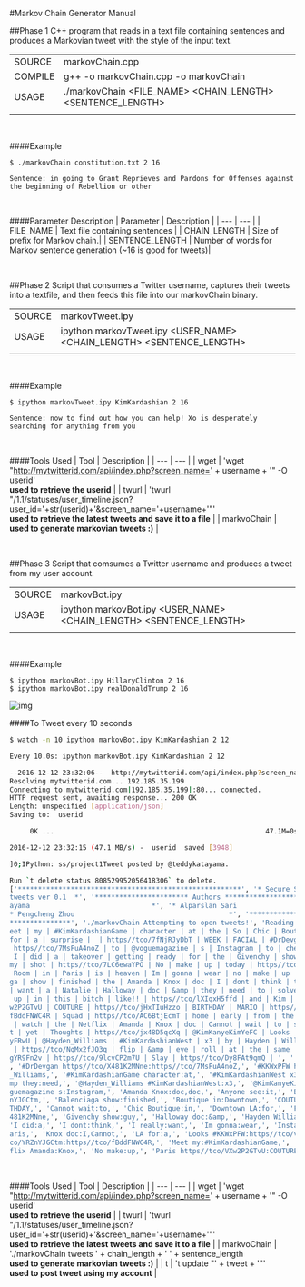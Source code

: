 #Markov Chain Generator Manual

##Phase 1
C++ program that reads in a text file containing sentences and produces a Markovian tweet with the style of the input text.  

|  |  |
| ----------- |:------------------------------------|
| SOURCE |markovChain.cpp|
| COMPILE |g++ -o markovChain.cpp -o markovChain|
| USAGE |./markovChain <FILE_NAME> <CHAIN_LENGTH> <SENTENCE_LENGTH>|
|  |  |

<br />

####Example
```
$ ./markovChain constitution.txt 2 16

Sentence: in going to Grant Reprieves and Pardons for Offenses against the beginning of Rebellion or other

```
<br />

####Parameter Description
| Parameter | Description |
| --- | --- |
| FILE_NAME | Text file containing sentences |
| CHAIN_LENGTH | Size of prefix for Markov chain.| 
| SENTENCE_LENGTH | Number of words for Markov sentence generation (~16 is good for tweets)|

<br />

##Phase 2
Script that consumes a Twitter username, captures their tweets into a textfile, and then feeds this file into our markovChain binary.

|  |  |
| ----------- |:------------------------------------|
| SOURCE |markovTweet.ipy|
| USAGE |ipython markovTweet.ipy <USER_NAME> <CHAIN_LENGTH> <SENTENCE_LENGTH>|
|  |  |

<br />

####Example
```
$ ipython markovTweet.ipy KimKardashian 2 16

Sentence: now to find out how you can help! Xo is desperately searching for anything from you

```
<br />

####Tools Used
| Tool | Description |
| --- | --- |
| wget | 'wget "http://mytwitterid.com/api/index.php?screen_name=' + username + '" -O userid' <br />**used to retrieve the userid** |
| twurl | 'twurl \"/1.1/statuses/user_timeline.json?user_id='+str(userid)+'&screen_name='+username+'\"' <br />**used to retrieve the latest tweets and save it to a file** | 
| markvoChain | **used to generate markovian tweets :)** |

<br />

##Phase 3
Script that comsumes a Twitter username and produces a tweet from my user account.

|  |  |
| ----------- |:------------------------------------|
| SOURCE |markovBot.ipy|
| USAGE |ipython markovBot.ipy <USER_NAME> <CHAIN_LENGTH> <SENTENCE_LENGTH>|
|  |  |

<br />

####Example
```
$ ipython markovBot.ipy HillaryClinton 2 16
$ ipython markovBot.ipy realDonaldTrump 2 16

```

![img](https://github.com/kkatayama/project1/blob/master/trump_vs_clinton.png?raw=true)

####To Tweet every 10 seconds
```bash
$ watch -n 10 ipython markovBot.ipy KimKardashian 2 12

Every 10.0s: ipython markovBot.ipy KimKardashian 2 12     

--2016-12-12 23:32:06--  http://mytwitterid.com/api/index.php?screen_name=KimKardashian
Resolving mytwitterid.com... 192.185.35.199
Connecting to mytwitterid.com|192.185.35.199|:80... connected.
HTTP request sent, awaiting response... 200 OK
Length: unspecified [application/json]
Saving to:  userid

     0K ...                                                    47.1M=0s

2016-12-12 23:32:15 (47.1 MB/s) -  userid  saved [3948]

]0;IPython: ss/project1Tweet posted by @teddykatayama.

Run `t delete status 808529952056418306` to delete.
['*******************************************************', '* Secure System: Project 1: Markovian-
tweets ver 0.1  *', '*********************** Authors ***********************', '* Kaoru (Teddy) Kat
ayama                              *', '* Alparslan Sari                                      *', '
* Pengcheng Zhou                                      *', '****************************************
***************', './markovChain Attempting to open tweets!', 'Reading from the file:', '| guys | M
eet | my | #KimKardashianGame | character | at | the | So | Chic | Boutique | in | Downtown | LA |
for | a | surprise |  | https//tco/7fNjRJyDbT | WEEK | FACIAL | #DrDevgan | https//tco/X481K2MNne |
 https//tco/7MsFuA4noZ | to | @voguemagazine | s | Instagram | to | check | out | their | stories |
 I | did | a | takeover | getting | ready | for | the | Givenchy | show | guy | is | always | in |
my | shot | https//tco/7LC6ewaYPO | No | make | up | today | https//tco/l2WknhHoiy | Yeezy | Show |
 Room | in | Paris | is | heaven | Im | gonna | wear | no | make | up | today | to | the | Balencia
ga | show | finished | the | Amanda | Knox | doc | I | dont | think | they | did | it | I | really
| want | a | Natalie | Halloway | doc | &amp | they | need | to | solve | that | crime | So | sad |
 up | in | this | bitch | like!! | https//tco/lXIqxH5ffd | and | Kim | Take | Paris | https//tco/VX
w2P2GTvU | COUTURE | https//tco/jHxTIuHzzo | BIRTHDAY | MARIO | https//tco/YRZnYJGCtm | https//tco/
fBddFNWC4R | Squad | https//tco/AC6BtjEcmT | home | early | from | the | fashion | festivities | to
 | watch | the | Netflix | Amanda | Knox | doc | Cannot | wait | to | see | this | Anyone | see | i
t | yet | Thoughts | https//tco/jx48D5qcXq | @KimKanyeKimYeFC | Looks | #KKWxPFW | https//tco/vowY6
yFRwU | @Hayden_Williams | #KimKardashianWest | x3 | by | Hayden | Williams | https//tco/qaNfPjoNpS
 | https//tco/NqMx2fJO3q | flip | &amp | eye | roll | at | the | same | damn | time | https//tco/3R
gYR9Fn2v | https//tco/9lcvCP2m7U | Slay | https//tco/Dy8FAt9qmQ | ', ' https//tco/7fNjRJyDbT:WEEK,'
, '#DrDevgan https//tco/X481K2MNne:https//tco/7MsFuA4noZ,', '#KKWxPFW https//tco/vowY6yFRwU:@Hayden
_Williams,', '#KimKardashianGame character:at,', '#KimKardashianWest x3:by,', '&amp eye:roll,', '&a
mp they:need,', '@Hayden_Williams #KimKardashianWest:x3,', '@KimKanyeKimYeFC Looks:#KKWxPFW,', '@vo
guemagazine s:Instagram,', 'Amanda Knox:doc,doc,', 'Anyone see:it,', 'BIRTHDAY MARIO:https//tco/YRZ
nYJGCtm,', 'Balenciaga show:finished,', 'Boutique in:Downtown,', 'COUTURE https//tco/jHxTIuHzzo:BIR
THDAY,', 'Cannot wait:to,', 'Chic Boutique:in,', 'Downtown LA:for,', 'FACIAL #DrDevgan:https//tco/X
481K2MNne,', 'Givenchy show:guy,', 'Halloway doc:&amp,', 'Hayden Williams:https//tco/qaNfPjoNpS,',
'I did:a,', 'I dont:think,', 'I really:want,', 'Im gonna:wear,', 'Instagram to:check,', 'Kim Take:P
aris,', 'Knox doc:I,Cannot,', 'LA for:a,', 'Looks #KKWxPFW:https//tco/vowY6yFRwU,', 'MARIO https//t
co/YRZnYJGCtm:https//tco/fBddFNWC4R,', 'Meet my:#KimKardashianGame,', 'Natalie Halloway:doc,', 'Net
flix Amanda:Knox,', 'No make:up,', 'Paris https//tco/VXw2P2GTvU:COUTURE,', 'Paris is:heaven,', 'Roo
```

<br />

####Tools Used
| Tool | Description |
| --- | --- |
| wget | 'wget "http://mytwitterid.com/api/index.php?screen_name=' + username + '" -O userid' <br />**used to retrieve the userid** |
| twurl | 'twurl \"/1.1/statuses/user_timeline.json?user_id='+str(userid)+'&screen_name='+username+'\"' <br />**used to retrieve the latest tweets and save it to a file** | 
| markvoChain | './markovChain tweets ' + chain_length + ' ' + sentence_length <br />**used to generate markovian tweets :)** |
| t | 't update \"' + tweet + '\"' <br />**used to post tweet using my account** |

<br />

